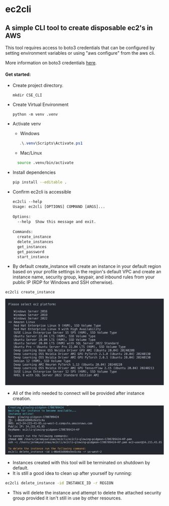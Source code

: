 # ec2cli

## A simple CLI tool to create disposable ec2's in AWS

This tool requires access to boto3 credentials that can be configured by setting environment variables or using "aws configure" from the aws cli.

More information on boto3 credentials [here](https://boto3.amazonaws.com/v1/documentation/api/latest/guide/credentials.html).

#### Get started:
- Create project directory.
 
  ```
  mkdir CSE_CLI
  ```
- Create Virtual Environment
  ```
  python -m venv .venv
  ```
- Activate venv
  - Windows
  ```powershell
     .\.venv\Scripts\Activate.ps1
  ```
  - Mac/Linux
  ```zsh
    source .venv/bin/activate
  ```
- Install dependencies
  ```zsh
  pip install --editable .
  ```
- Confirm ec2cli is accessible
  ```
  ec2cli --help
  Usage: ec2cli [OPTIONS] COMMAND [ARGS]...

  Options:
    --help  Show this message and exit.

  Commands:
    create_instance
    delete_instances
    get_instances
    get_password
    start_instance
  ```
- By default create_instance will create an instance in your default region based on your profile settings in the region's default VPC and create an instance name, security group, keypair, and inbound rules from your public IP (RDP for Windows and SSH otherwise).
```
ec2cli create_instance
```
  ![Alt text](image.png)
- All of the info needed to connect will be provided after instance creation.

![Alt text](image-1.png)
- Instances created with this tool will be terminated on shutdown by default.
- It is still a good idea to clean up after yourself by running:
  
```zsh
ec2cli delete_instance -id INSTANCE_ID -r REGION
```
- This will delete the instance and attempt to delete the attached security group provided it isn't still in use by other resources.
